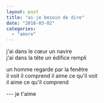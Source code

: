 ```yaml
---
layout: post
title: "ai-je besoin de dire"
date: "2018-03-02"
categories:
  - "amore"
---
```


j'ai dans le cœur un navire  
j'ai dans la tête un édifice rempli  

un homme regarde par la fenêtre  
il voit il comprend il aime ce qu'il voit  
il aime ce qu'il comprend  

--- je t'aime
